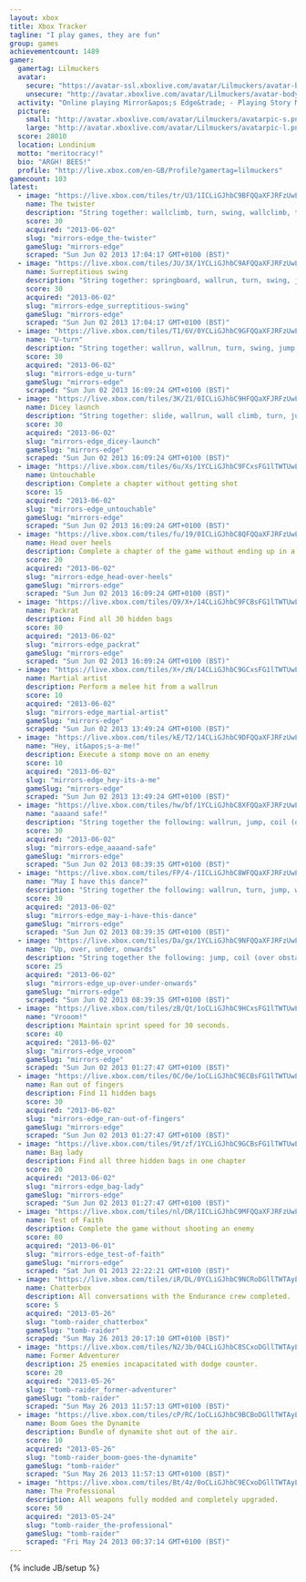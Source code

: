 ```yaml
---
layout: xbox
title: Xbox Tracker
tagline: "I play games, they are fun"
group: games
achievementcount: 1489
gamer: 
  gamertag: Lilmuckers
  avatar: 
    secure: "https://avatar-ssl.xboxlive.com/avatar/Lilmuckers/avatar-body.png"
    unsecure: "http://avatar.xboxlive.com/avatar/Lilmuckers/avatar-body.png"
  activity: "Online playing Mirror&apos;s Edge&trade; - Playing Story Mode\nChapter Two"
  picture: 
    small: "http://avatar.xboxlive.com/avatar/Lilmuckers/avatarpic-s.png"
    large: "http://avatar.xboxlive.com/avatar/Lilmuckers/avatarpic-l.png"
  score: 28010
  location: Londinium
  motto: "meritocracy!"
  bio: "ARGH! BEES!"
  profile: "http://live.xbox.com/en-GB/Profile?gamertag=lilmuckers"
gamecount: 103
latest: 
  - image: "https://live.xbox.com/tiles/tr/U3/1ICLiGJhbC9BFQQaXFJRFzUwL2FjaC8wLzUAAAAA5+fn+xi1rQ==.jpg"
    name: The twister
    description: "String together: wallclimb, turn, swing, wallclimb, turn, swing, jump. [Pure Time Trials]"
    score: 30
    acquired: "2013-06-02"
    slug: "mirrors-edge_the-twister"
    gameSlug: "mirrors-edge"
    scraped: "Sun Jun 02 2013 17:04:17 GMT+0100 (BST)"
  - image: "https://live.xbox.com/tiles/JU/3X/1YCLiGJhbC9AFQQaXFJRFzUwL2FjaC8wLzQAAAAA5+fn+vhNPg==.jpg"
    name: Surreptitious swing
    description: "String together: springboard, wallrun, turn, swing, jump. [Pure Time Trials]"
    score: 30
    acquired: "2013-06-02"
    slug: "mirrors-edge_surreptitious-swing"
    gameSlug: "mirrors-edge"
    scraped: "Sun Jun 02 2013 17:04:17 GMT+0100 (BST)"
  - image: "https://live.xbox.com/tiles/T1/6V/0YCLiGJhbC9GFQQaXFJRFzUwL2FjaC8wLzIAAAAA5+fn-rpeVA==.jpg"
    name: "U-turn"
    description: "String together: wallrun, wallrun, turn, swing, jump. [Pure Time Trials]"
    score: 30
    acquired: "2013-06-02"
    slug: "mirrors-edge_u-turn"
    gameSlug: "mirrors-edge"
    scraped: "Sun Jun 02 2013 16:09:24 GMT+0100 (BST)"
  - image: "https://live.xbox.com/tiles/3K/Z1/0ICLiGJhbC9HFQQaXFJRFzUwL2FjaC8wLzMAAAAA5+fn-1qmxw==.jpg"
    name: Dicey launch
    description: "String together: slide, wallrun, wall climb, turn, jump. [Pure Time Trials]"
    score: 30
    acquired: "2013-06-02"
    slug: "mirrors-edge_dicey-launch"
    gameSlug: "mirrors-edge"
    scraped: "Sun Jun 02 2013 16:09:24 GMT+0100 (BST)"
  - image: "https://live.xbox.com/tiles/6u/Xs/1YCLiGJhbC9FCxsFG1lTWTUwL2FjaC8wLzExAAAAAOfn5-rD5fY=.jpg"
    name: Untouchable
    description: Complete a chapter without getting shot
    score: 15
    acquired: "2013-06-02"
    slug: "mirrors-edge_untouchable"
    gameSlug: "mirrors-edge"
    scraped: "Sun Jun 02 2013 16:09:24 GMT+0100 (BST)"
  - image: "https://live.xbox.com/tiles/fu/19/0ICLiGJhbC8QFQQaXFJRFzUwL2FjaC8wL2QAAAAA5+fn-1LtZQ==.jpg"
    name: Head over heels
    description: Complete a chapter of the game without ending up in a heavy landing
    score: 20
    acquired: "2013-06-02"
    slug: "mirrors-edge_head-over-heels"
    gameSlug: "mirrors-edge"
    scraped: "Sun Jun 02 2013 16:09:24 GMT+0100 (BST)"
  - image: "https://live.xbox.com/tiles/Q9/X+/14CLiGJhbC9FCBsFG1lTWTUwL2FjaC8wLzIxAAAAAOfn5-jR1V8=.jpg"
    name: Packrat
    description: Find all 30 hidden bags
    score: 80
    acquired: "2013-06-02"
    slug: "mirrors-edge_packrat"
    gameSlug: "mirrors-edge"
    scraped: "Sun Jun 02 2013 16:09:24 GMT+0100 (BST)"
  - image: "https://live.xbox.com/tiles/X+/zN/14CLiGJhbC9GCxsFG1lTWTUwL2FjaC8wLzEyAAAAAOfn5-ji7EM=.jpg"
    name: Martial artist
    description: Perform a melee hit from a wallrun
    score: 10
    acquired: "2013-06-02"
    slug: "mirrors-edge_martial-artist"
    gameSlug: "mirrors-edge"
    scraped: "Sun Jun 02 2013 13:49:24 GMT+0100 (BST)"
  - image: "https://live.xbox.com/tiles/kE/T2/14CLiGJhbC9DFQQaXFJRFzUwL2FjaC8wLzcAAAAA5+fn+NlEiw==.jpg"
    name: "Hey, it&apos;s-a-me!"
    description: Execute a stomp move on an enemy
    score: 10
    acquired: "2013-06-02"
    slug: "mirrors-edge_hey-its-a-me"
    gameSlug: "mirrors-edge"
    scraped: "Sun Jun 02 2013 13:49:24 GMT+0100 (BST)"
  - image: "https://live.xbox.com/tiles/hw/bf/1YCLiGJhbC8XFQQaXFJRFzUwL2FjaC8wL2MAAAAA5+fn+vAGnA==.jpg"
    name: "aaaand safe!"
    description: "String together the following: wallrun, jump, coil (over obstacle), skill roll"
    score: 30
    acquired: "2013-06-02"
    slug: "mirrors-edge_aaaand-safe"
    gameSlug: "mirrors-edge"
    scraped: "Sun Jun 02 2013 08:39:35 GMT+0100 (BST)"
  - image: "https://live.xbox.com/tiles/FP/4-/1ICLiGJhbC8WFQQaXFJRFzUwL2FjaC8wL2IAAAAA5+fn+xD+Dw==.jpg"
    name: "May I have this dance?"
    description: "String together the following: wallrun, turn, jump, wallclimb, turn, jump"
    score: 30
    acquired: "2013-06-02"
    slug: "mirrors-edge_may-i-have-this-dance"
    gameSlug: "mirrors-edge"
    scraped: "Sun Jun 02 2013 08:39:35 GMT+0100 (BST)"
  - image: "https://live.xbox.com/tiles/Da/gx/1YCLiGJhbC9NFQQaXFJRFzUwL2FjaC8wLzkAAAAA5+fn+h6oFg==.jpg"
    name: "Up, over, under, onwards"
    description: "String together the following: jump, coil (over obstacle), slide (under obstacle)"
    score: 25
    acquired: "2013-06-02"
    slug: "mirrors-edge_up-over-under-onwards"
    gameSlug: "mirrors-edge"
    scraped: "Sun Jun 02 2013 08:39:35 GMT+0100 (BST)"
  - image: "https://live.xbox.com/tiles/zB/Qt/1oCLiGJhbC9HCxsFG1lTWTUwL2FjaC8wLzEzAAAAAOfn5-kCFNA=.jpg"
    name: "Vrooom!"
    description: Maintain sprint speed for 30 seconds.
    score: 40
    acquired: "2013-06-02"
    slug: "mirrors-edge_vrooom"
    gameSlug: "mirrors-edge"
    scraped: "Sun Jun 02 2013 01:27:47 GMT+0100 (BST)"
  - image: "https://live.xbox.com/tiles/0C/0e/1oCLiGJhbC9ECBsFG1lTWTUwL2FjaC8wLzIwAAAAAOfn5-kxLcw=.jpg"
    name: Ran out of fingers
    description: Find 11 hidden bags
    score: 30
    acquired: "2013-06-02"
    slug: "mirrors-edge_ran-out-of-fingers"
    gameSlug: "mirrors-edge"
    scraped: "Sun Jun 02 2013 01:27:47 GMT+0100 (BST)"
  - image: "https://live.xbox.com/tiles/9t/zf/1YCLiGJhbC9GCBsFG1lTWTUwL2FjaC8wLzIyAAAAAOfn5-rw3Oo=.jpg"
    name: Bag lady
    description: Find all three hidden bags in one chapter
    score: 20
    acquired: "2013-06-02"
    slug: "mirrors-edge_bag-lady"
    gameSlug: "mirrors-edge"
    scraped: "Sun Jun 02 2013 01:27:47 GMT+0100 (BST)"
  - image: "https://live.xbox.com/tiles/nl/DR/1ICLiGJhbC9MFQQaXFJRFzUwL2FjaC8wLzgAAAAA5+fn+-5QhQ==.jpg"
    name: Test of Faith
    description: Complete the game without shooting an enemy
    score: 80
    acquired: "2013-06-01"
    slug: "mirrors-edge_test-of-faith"
    gameSlug: "mirrors-edge"
    scraped: "Sat Jun 01 2013 22:22:21 GMT+0100 (BST)"
  - image: "https://live.xbox.com/tiles/iR/DL/0YCLiGJhbC9NCRoDGllTWTAyL2FjaC8wLzM5AAAAAOfn5-7kEJU=.jpg"
    name: Chatterbox
    description: All conversations with the Endurance crew completed.
    score: 5
    acquired: "2013-05-26"
    slug: "tomb-raider_chatterbox"
    gameSlug: "tomb-raider"
    scraped: "Sun May 26 2013 20:17:10 GMT+0100 (BST)"
  - image: "https://live.xbox.com/tiles/N2/3b/04CLiGJhbC8SCxoDGllTWTAyL2FjaC8wLzFmAAAAAOfn5-z0bSs=.jpg"
    name: Former Adventurer
    description: 25 enemies incapacitated with dodge counter.
    score: 20
    acquired: "2013-05-26"
    slug: "tomb-raider_former-adventurer"
    gameSlug: "tomb-raider"
    scraped: "Sun May 26 2013 11:57:13 GMT+0100 (BST)"
  - image: "https://live.xbox.com/tiles/cP/RC/1oCLiGJhbC9BCBoDGllTWTAyL2FjaC8wLzI1AAAAAOfn5-lt9Gw=.jpg"
    name: Boom Goes the Dynamite
    description: Bundle of dynamite shot out of the air.
    score: 10
    acquired: "2013-05-26"
    slug: "tomb-raider_boom-goes-the-dynamite"
    gameSlug: "tomb-raider"
    scraped: "Sun May 26 2013 11:57:13 GMT+0100 (BST)"
  - image: "https://live.xbox.com/tiles/Bt/4z/0oCLiGJhbC9ECxoDGllTWTAyL2FjaC8wLzEwAAAAAOfn5-0c3ho=.jpg"
    name: The Professional
    description: All weapons fully modded and completely upgraded.
    score: 50
    acquired: "2013-05-24"
    slug: "tomb-raider_the-professional"
    gameSlug: "tomb-raider"
    scraped: "Fri May 24 2013 00:37:14 GMT+0100 (BST)"
---
```

{% include JB/setup %}
